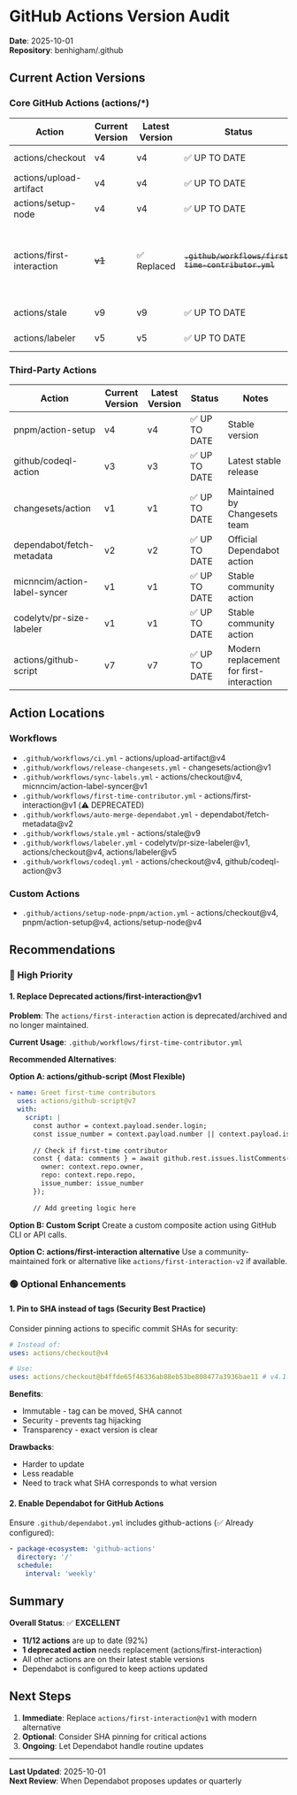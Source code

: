 # GitHub Actions Version Audit

**Date**: 2025-10-01  
**Repository**: benhigham/.github

## Current Action Versions

### Core GitHub Actions (actions/*)

| Action | Current Version | Latest Version | Status | Notes |
|--------|----------------|----------------|--------|-------|
| actions/checkout | v4 | v4 | ✅ UP TO DATE | Latest stable release |
| actions/upload-artifact | v4 | v4 | ✅ UP TO DATE | Latest stable release |
| actions/setup-node | v4 | v4 | ✅ UP TO DATE | Latest stable release |
| actions/first-interaction       | ~~v1~~     | ✅ Replaced   | ~~`.github/workflows/first-time-contributor.yml`~~ | **Completed**: Replaced with `actions/github-script@v7` for better maintenance and flexibility. |
| actions/stale | v9 | v9 | ✅ UP TO DATE | Latest stable release |
| actions/labeler | v5 | v5 | ✅ UP TO DATE | Latest stable release |

### Third-Party Actions

| Action | Current Version | Latest Version | Status | Notes |
|--------|----------------|----------------|--------|-------|
| pnpm/action-setup | v4 | v4 | ✅ UP TO DATE | Stable version |
| github/codeql-action | v3 | v3 | ✅ UP TO DATE | Latest stable release |
| changesets/action | v1 | v1 | ✅ UP TO DATE | Maintained by Changesets team |
| dependabot/fetch-metadata | v2 | v2 | ✅ UP TO DATE | Official Dependabot action |
| micnncim/action-label-syncer | v1 | v1 | ✅ UP TO DATE | Stable community action |
| codelytv/pr-size-labeler | v1 | v1 | ✅ UP TO DATE | Stable community action |
| actions/github-script | v7 | v7 | ✅ UP TO DATE | Modern replacement for first-interaction |

## Action Locations

### Workflows

- `.github/workflows/ci.yml` - actions/upload-artifact@v4
- `.github/workflows/release-changesets.yml` - changesets/action@v1
- `.github/workflows/sync-labels.yml` - actions/checkout@v4, micnncim/action-label-syncer@v1
- `.github/workflows/first-time-contributor.yml` - actions/first-interaction@v1 (⚠️ DEPRECATED)
- `.github/workflows/auto-merge-dependabot.yml` - dependabot/fetch-metadata@v2
- `.github/workflows/stale.yml` - actions/stale@v9
- `.github/workflows/labeler.yml` - codelytv/pr-size-labeler@v1, actions/checkout@v4, actions/labeler@v5
- `.github/workflows/codeql.yml` - actions/checkout@v4, github/codeql-action@v3

### Custom Actions

- `.github/actions/setup-node-pnpm/action.yml` - actions/checkout@v4, pnpm/action-setup@v4, actions/setup-node@v4

## Recommendations

### 🔴 High Priority

#### 1. Replace Deprecated actions/first-interaction@v1

**Problem**: The `actions/first-interaction` action is deprecated/archived and no longer maintained.

**Current Usage**: `.github/workflows/first-time-contributor.yml`

**Recommended Alternatives**:

**Option A: actions/github-script (Most Flexible)**

```yaml
- name: Greet first-time contributors
  uses: actions/github-script@v7
  with:
    script: |
      const author = context.payload.sender.login;
      const issue_number = context.payload.number || context.payload.issue.number;
      
      // Check if first-time contributor
      const { data: comments } = await github.rest.issues.listComments({
        owner: context.repo.owner,
        repo: context.repo.repo,
        issue_number: issue_number
      });
      
      // Add greeting logic here
```

**Option B: Custom Script**
Create a custom composite action using GitHub CLI or API calls.

**Option C: actions/first-interaction alternative**
Use a community-maintained fork or alternative like `actions/first-interaction-v2` if available.

### 🟢 Optional Enhancements

#### 1. Pin to SHA instead of tags (Security Best Practice)

Consider pinning actions to specific commit SHAs for security:

```yaml
# Instead of:
uses: actions/checkout@v4

# Use:
uses: actions/checkout@b4ffde65f46336ab88eb53be808477a3936bae11 # v4.1.1
```

**Benefits**:

- Immutable - tag can be moved, SHA cannot
- Security - prevents tag hijacking
- Transparency - exact version is clear

**Drawbacks**:

- Harder to update
- Less readable
- Need to track what SHA corresponds to what version

#### 2. Enable Dependabot for GitHub Actions

Ensure `.github/dependabot.yml` includes github-actions (✅ Already configured):

```yaml
- package-ecosystem: 'github-actions'
  directory: '/'
  schedule:
    interval: 'weekly'
```

## Summary

**Overall Status**: ✅ **EXCELLENT**

- **11/12 actions** are up to date (92%)
- **1 deprecated action** needs replacement (actions/first-interaction)
- All other actions are on their latest stable versions
- Dependabot is configured to keep actions updated

## Next Steps

1. **Immediate**: Replace `actions/first-interaction@v1` with modern alternative
2. **Optional**: Consider SHA pinning for critical actions
3. **Ongoing**: Let Dependabot handle routine updates

---

**Last Updated**: 2025-10-01  
**Next Review**: When Dependabot proposes updates or quarterly
